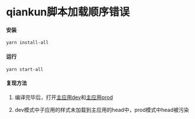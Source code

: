 # qiankun脚本加载顺序错误

#### 安装

`yarn install-all`

#### 运行

`yarn start-all`

#### 复现方法

1. 编译完毕后，打开[主应用dev](http://127.0.0.1:5678)和[主应用prod](http://127.0.0.1:5679)

2. dev模式中子应用的样式未加载到主应用的head中，prod模式中head被污染
